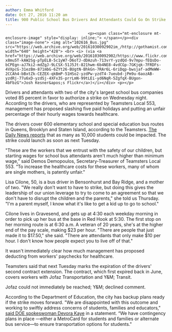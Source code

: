 ```yaml
---
author: Emma Whitford
date: Oct 27, 2016 11:20 am
title: 900 Public School Bus Drivers And Attendants Could Go On Strike Next Week
---
```


	
										<p><span class="mt-enclosure mt-enclosure-image" style="display: inline;"> </span></p><div class="image-none"> <img alt="102616_Bus.jpg" src="https://web.archive.org/web/20161030092902im_/http://gothamist.com/attachments/nyc_ewhitford/102616_Bus.jpg" width="640" height="428"> <br> <i> (via <a href="https://web.archive.org/web/20161030092902/https://www.flickr.com/photos/kesnerster/20430271995/in/photolist-x8mu5T-kAW2Sg-pTpELB-5c1yW7-D6oTJ-dDAzuh-713vrY-yzdQd-9v7mpu-fEQsDo-bCPEgn-aJ7ki2-mdZgJ-9LCSX-51J5Jt-821hwm-6b4NE8-4vdCGp-7GKjqk-7FRDFs-4VXpcG-31ezBm-871mbG-6ZYt26-BUgtN-BhkGn-7RAr6L-6riDqp-bwsjaf-adMeWW-2CCAh4-bBxtZk-CEZEX-qkBmP-51HSo2-yzdPw-yzdT4-7ueubd-jPm9u-6aozAB-yzdRj-77u6xD-yzdSj-4XFx3S-prrLmN-99tLEi-yd6NqR-5ZgfqX-BUgon-4bFbzG">Josh Kesner&apos;s Flickr</a>)</i></div> <p></p>

<p>Drivers and attendants with two of the city&apos;s largest school bus companies voted 85 percent in favor to authorize a strike on Wednesday night. According to the drivers, who are represented by Teamsters Local 553, management has proposed slashing five paid holidays and putting an unfair percentage of their hourly wages towards healthcare. </p>

<p>The drivers cover 600 elementary school and special education bus routes in Queens, Brooklyn and Staten Island, according to the Teamsters. <a href="https://web.archive.org/web/20161030092902/http://www.nydailynews.com/new-york/nyc-school-bus-workers-strike-unfair-contract-article-1.2846631">The Daily News reports</a> that as many as 10,000 students could be impacted. The strike could launch as soon as next Tuesday. </p>

<p>&quot;These are the workers that we entrust with the safety of our children, but starting wages for school bus attendants aren&apos;t much higher than minimum wage,&#x201D; said Demos Demopoulos, Secretary-Treasurer of Teamsters Local 553. &#x201C;To increase the healthcare costs for these workers, many of whom are single mothers, is patently unfair.&quot; </p>

<p>Lisa Cilone, 50, is a bus driver in Bensonhurst and Bay Ridge, and a mother of two. &quot;We really don&apos;t want to have to strike, but doing this gives the leadership of our union leverage to try to come to an agreement so that we don&apos;t have to disrupt the children and the parents,&quot; she told us Thursday. &quot;I&apos;m a parent myself, I know what it&apos;s like to get a kid up to go to school.&quot; </p>

<p>Cilone lives in Gravesend, and gets up at 4:30 each weekday morning in order to pick up her bus at the base in Red Hook at 5:30. The first stop on her morning route is at 6:30 a.m. A veteran of 20 years, she&apos;s at the higher end of the pay scale, making $23 per hour. &quot;There are people that just made it to $17.50,&quot; she said. &quot;There are attendants that only make $10 per hour. I don&apos;t know how people expect you to live off of that.&quot; </p>

<p>It wasn&apos;t immediately clear how much management has proposed deducting from workers&apos; paychecks for healthcare. </p>

<p>Teamsters said that next Tuesday marks the expiration of the drivers&apos; second contract extension. The contract, which first expired back in June, covers workers with Jofaz Transportation and Y&amp;M; Transit. </p>

<p>Jofaz could not immediately be reached; Y&amp;M; declined comment. </p>

<p>According to the Department of Education, the city has backup plans ready if the strike moves forward. &quot;We are disappointed with this outcome and working to swiftly address concerns of students, families and educators,&quot; <a href="https://web.archive.org/web/20161030092902/http://www.nydailynews.com/new-york/nyc-school-bus-workers-strike-unfair-contract-article-1.2846631">said DOE spokeswoman Devora Kaye</a> in a statement. &#x201C;We have contingency plans in place &#x2014;either a MetroCard for students and families or alternate bus service&#x2014;to ensure transportation options for students.&quot; </p>					
										
									
				